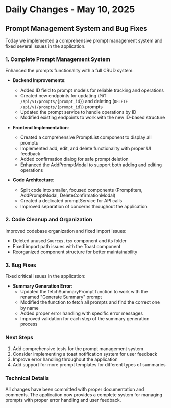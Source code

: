 # Daily Changes - May 10, 2025

## Prompt Management System and Bug Fixes

Today we implemented a comprehensive prompt management system and fixed several issues in the application.

### 1. Complete Prompt Management System

Enhanced the prompts functionality with a full CRUD system:

- **Backend Improvements**:
  - Added ID field to prompt models for reliable tracking and operations
  - Created new endpoints for updating (`PUT /api/v1/prompts/{prompt_id}`) and deleting (`DELETE /api/v1/prompts/{prompt_id}`) prompts
  - Updated the prompt service to handle operations by ID
  - Modified existing endpoints to work with the new ID-based structure

- **Frontend Implementation**:
  - Created a comprehensive PromptList component to display all prompts
  - Implemented add, edit, and delete functionality with proper UI feedback
  - Added confirmation dialog for safe prompt deletion
  - Enhanced the AddPromptModal to support both adding and editing operations

- **Code Architecture**:
  - Split code into smaller, focused components (PromptItem, AddPromptModal, DeleteConfirmationModal)
  - Created a dedicated promptService for API calls
  - Improved separation of concerns throughout the application

### 2. Code Cleanup and Organization

Improved codebase organization and fixed import issues:

- Deleted unused `Sources.tsx` component and its folder
- Fixed import path issues with the Toast component
- Reorganized component structure for better maintainability

### 3. Bug Fixes

Fixed critical issues in the application:

- **Summary Generation Error**:
  - Updated the fetchSummaryPrompt function to work with the renamed "Generate Summary" prompt
  - Modified the function to fetch all prompts and find the correct one by name
  - Added proper error handling with specific error messages
  - Improved validation for each step of the summary generation process

### Next Steps

1. Add comprehensive tests for the prompt management system
2. Consider implementing a toast notification system for user feedback
3. Improve error handling throughout the application
4. Add support for more prompt templates for different types of summaries

### Technical Details

All changes have been committed with proper documentation and comments. The application now provides a complete system for managing prompts with proper error handling and user feedback.
